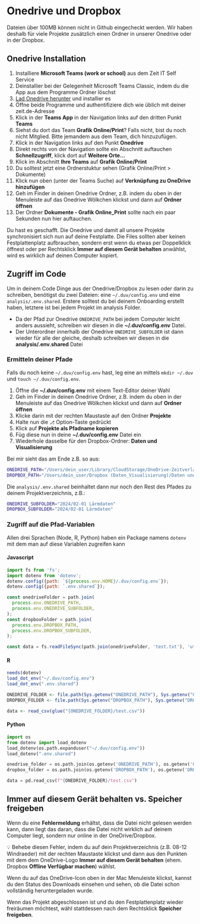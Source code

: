 # Onedrive und Dropbox

Dateien über 100MB können nicht in Github eingecheckt werden. Wir haben deshalb für viele Projekte zusätzlich einen Ordner in unserer Onedrive oder in der Dropbox.

## Onedrive Installation

1. Installiere **Microsoft Teams (work or school)** aus dem Zeit IT Self Service
2. Deinstallier bei der Gelegenheit Microsoft Teams Classic, indem du die App aus dem Programme Ordner löschst
3. [Lad Onedrive herunter](https://www.microsoft.com/de-de/microsoft-365/onedrive/download) und installier es
4. Öffne beide Programme und authentifiziere dich wie üblich mit deiner zeit.de-Adresse
5. Klick in der **Teams App** in der Navigation links auf den dritten Punkt **Teams**
6. Siehst du dort das Team **Grafik Online/Print**? Falls nicht, bist du noch nicht Mitglied. Bitte jemandem aus dem Team, dich hinzuzufügen.
7. Klick in der Navigation links auf den Punkt **Onedrive**
8. Direkt rechts von der Navigation sollte ein Abschnitt auftauchen **Schnellzugriff**, klick dort auf **Weitere Orte…**
9. Klick im Abschnitt **Ihre Teams** auf **Grafik Online/Print**
10. Du solltest jetzt eine Ordnerstuktur sehen (Grafik Online/Print > Dokumente)
11. Klick nun oben (unter der Teams Suche) auf **Verknüpfung zu OneDrive hinzufügen**
12. Geh im Finder in deinen Onedrive Ordner, z.B. indem du oben in der Menuleiste auf das Onedrive Wölkchen klickst und dann auf **Ordner öffnen**
13. Der Ordner **Dokumente - Grafik Online_Print** sollte nach ein paar Sekunden nun hier auftauchen.

Du hast es geschafft. Die Onedrive und damit all unsere Projekte synchronisiert sich nun auf deine Festplatte. Die Files sollten aber keinen Festplattenplatz aufbrauchen, sondern erst wenn du etwas per Doppelklick öffnest oder per Rechtsklick **Immer auf diesem Gerät behalten** anwählst, wird es wirklich auf deinen Computer kopiert.

## Zugriff im Code

Um in deinem Code Dinge aus der Onedrive/Dropbox zu lesen oder darin zu schreiben, benötigst du zwei Dateien: eine `~/.duv/config.env` und eine `analysis/.env.shared`. Erstere solltest du bei deinem Onboarding erstellt haben, letztere ist bei jedem Projekt im analysis Folder.

- Da der Pfad zur Onedrive `ONEDRIVE_PATH` bei jedem Computer leicht anders aussieht, schreiben wir diesen in die **~/.duv/config.env** Datei.
- Der Unterordner innerhalb der Onedrive `ONEDRIVE_SUBFOLDER` ist dann wieder für alle der gleiche, deshalb schreiben wir diesen in die **analysis/.env.shared** Datei

### Ermitteln deiner Pfade

Falls du noch keine `~/.duv/config.env` hast, leg eine an mittels `mkdir ~/.duv` und `touch ~/.duv/config.env`.

1. Öffne die **~/.duv/config.env** mit einem Text-Editor deiner Wahl
2. Geh im Finder in deinen Onedrive Ordner, z.B. indem du oben in der Menuleiste auf das Onedrive Wölkchen klickst und dann auf **Ordner öffnen**
3. Klicke darin mit der rechten Maustaste auf den Ordner **Projekte**
4. Halte nun die `⎇` Option-Taste gedrückt
5. Klick auf **Projekte als Pfadname kopieren**
6. Füg diese nun in deine **~/.duv/config.env** Datei ein
7. Wiederhole dasselbe für den Dropbox-Ordner: **Daten und Visualisierung**

Bei mir sieht das am Ende z.B. so aus:

```bash
ONEDRIVE_PATH="/Users/dein_user/Library/CloudStorage/OneDrive-ZeitverlagGerdBuceriusGmbH&Co.KG/Dokumente - Grafik Online_Print/Projekte"
DROPBOX_PATH="/Users/dein_user/Dropbox (Daten_Visualisierung)/Daten und Visualisierung"
```

Die `analysis/.env.shared` beinhaltet dann nur noch den Rest des Pfades zu deinem Projektverzeichnis, z.B.:

```bash
ONEDRIVE_SUBFOLDER="2024/02-01 Lärmdaten"
DROPBOX_SUBFOLDER="2024/02-01 Lärmdaten"
```

### Zugriff auf die Pfad-Variablen

Allen drei Sprachen (Node, R, Python) haben ein Package namens `dotenv` mit dem man auf diese Variablen zugreifen kann

#### Javascript

```js
import fs from 'fs';
import dotenv from 'dotenv';
dotenv.config({path: `${process.env.HOME}/.duv/config.env`});
dotenv.config({path: `.env.shared`});

const onedriveFolder = path.join(
  process.env.ONEDRIVE_PATH,
  process.env.ONEDRIVE_SUBFOLDER,
);
const dropboxFolder = path.join(
  process.env.DROPBOX_PATH,
  process.env.DROPBOX_SUBFOLDER,
);

const data = fs.readFileSync(path.join(onedriveFolder, 'test.txt'), 'utf-8');
```

#### R

```r
needs(dotenv)
load_dot_env("~/.duv/config.env")
load_dot_env(".env.shared")

ONEDRIVE_FOLDER <- file.path(Sys.getenv("ONEDRIVE_PATH"), Sys.getenv("ONEDRIVE_SUBFOLDER"))
DROPBOX_FOLDER <- file.path(Sys.getenv("DROPBOX_PATH"), Sys.getenv("DROPBOX_SUBFOLDER"))

data <- read_csv(glue("{ONEDRIVE_FOLDER}/test.csv"))
```

#### Python

```python
import os
from dotenv import load_dotenv
load_dotenv(os.path.expanduser("~/.duv/config.env"))
load_dotenv(".env.shared")

onedrive_folder = os.path.join(os.getenv('ONEDRIVE_PATH'), os.getenv('ONEDRIVE_SUBFOLDER'))
dropbox_folder = os.path.join(os.getenv('DROPBOX_PATH'), os.getenv('DROPBOX_SUBFOLDER'))

data = pd.read_csv(f"{ONEDRIVE_FOLDER}/test.csv")
```

## Immer auf diesem Gerät behalten vs. Speicher freigeben

Wenn du eine **Fehlermeldung** erhältst, dass die Datei nicht gelesen werden kann, dann liegt das daran, dass die Datei nicht wirklich auf deinem Computer liegt, sondern nur online in der OneDrive/Dropbox.

💡 Behebe diesen Fehler, indem du auf dein Projektverzeichnis (z.B. 08-12 Windraeder) mit der rechten Maustaste klickst und dann aus den Punkten mit dem dem OneDrive-Logo **Immer auf diesem Gerät behalten** (ehem. Dropbox **Offline Verfügbar machen**) wählst.

Wenn du auf das OneDrive-Icon oben in der Mac Menuleiste klickst, kannst du den Status des Downloads einsehen und sehen, ob die Datei schon vollständig heruntergeladen wurde.

Wenn das Projekt abgeschlossen ist und du den Festplattenplatz wieder freiräumen möchtest, wähl stattdessen nach dem Rechtsklick **Speicher freigeben**.

